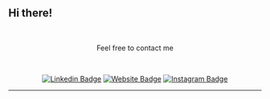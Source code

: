 <h2>Hi there!</h2><br>

<div align="center">


<p>Feel free to contact me</p><br>

[![Linkedin Badge](https://img.shields.io/badge/-LinkedIn-blue?style=flat&logo=Linkedin&logoColor=white&link=https://www.linkedin.com/in/sumiya-ushiro-27ba65133/)](https://www.linkedin.com/in/sumiya-ushiro-27ba65133/)
[![Website Badge](https://img.shields.io/badge/-Portfolio-47CCCC?style=flat&logo=Google-Chrome&logoColor=white&link=https://jessicalim.me)](https://smy.netlify.app/)
[![Instagram Badge](https://img.shields.io/badge/-@sumi0820-F44747?style=flat&logo=instagram&logoColor=white&link=https://instagram.com/sumi0820/)](https://instagram.com/sumi0820/)


---
